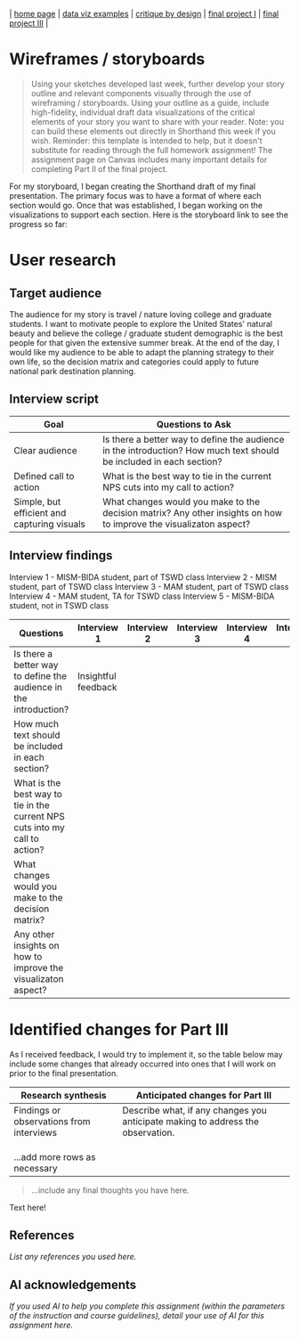 | [home page](https://lmboos.github.io/boos-dataviz-portfolio/) | [data viz examples](dataviz-examples.md) | [critique by design](critique-by-design.md) | [final project I](final-project-part-one.md) | [final project III](final-project-part-three.md) |

# Wireframes / storyboards
> Using your sketches developed last week, further develop your story outline and relevant components visually through the use of wireframing / storyboards. Using your outline as a guide, include high-fidelity, individual draft data visualizations of the critical elements of your story you want to share with your reader. Note: you can build these elements out directly in Shorthand this week if you wish.  Reminder: this template is intended to help, but it doesn't substitute for reading through the full homework assignment!  The assignment page on Canvas includes many important details for completing Part II of the final project. 

For my storyboard, I began creating the Shorthand draft of my final presentation. The primary focus was to have a format of where each section would go. Once that was established, I began working on the visualizations to support each section. Here is the storyboard link to see the progress so far:


# User research 

## Target audience
The audience for my story is travel / nature loving college and graduate students. I want to motivate people to explore the United States' natural beauty and believe the college / graduate student demographic is the best people for that given the extensive summer break. At the end of the day, I would like my audience to be able to adapt the planning strategy to their own life, so the decision matrix and categories could apply to future national park destination planning. 

## Interview script

| Goal | Questions to Ask |
|------|------------------|
|  Clear audience    |  Is there a better way to define the audience in the introduction? How much text should be included in each section? |
|  Defined call to action    | What is the best way to tie in the current NPS cuts into my call to action? |
|  Simple, but efficient and capturing visuals    |  What changes would you make to the decision matrix? Any other insights on how to improve the visualizaton aspect? |


## Interview findings
Interview 1 - MISM-BIDA student, part of TSWD class
Interview 2 - MISM student, part of TSWD class
Interview 3 - MAM student, part of TSWD class
Interview 4 - MAM student, TA for TSWD class
Interview 5 - MISM-BIDA student, not in TSWD class

| Questions               | Interview 1  | Interview 2 | Interview 3 | Interview 4 | Interview 5 |
|-------------------------|--------------------------------|-------------|-------------| ----------- | ----------- |
| Is there a better way to define the audience in the introduction? | Insightful feedback            |             |             |             |             |
| How much text should be included in each section?                       |                                |             |             |             |             |
| What is the best way to tie in the current NPS cuts into my call to action?                        |                                |             |             |             |             |
| What changes would you make to the decision matrix?  |                                |             |             |             |             |
| Any other insights on how to improve the visualizaton aspect?  |                                |             |             |             |             |


# Identified changes for Part III
As I received feedback, I would try to implement it, so the table below may include some changes that already occurred into ones that I will work on prior to the final presentation. 

| Research synthesis                       | Anticipated changes for Part III                                                |
|------------------------------------------|---------------------------------------------------------------------------------|
| Findings or observations from interviews | Describe what, if any changes you anticipate making to address the observation. |
|                                          |                                                                                 |
|                                          |                                                                                 |
|                                          |                                                                                 |
| ...add more rows as necessary            |                                                                                 |

> ...include any final thoughts you have here. 

Text here!

## References
_List any references you used here._

## AI acknowledgements
_If you used AI to help you complete this assignment (within the parameters of the instruction and course guidelines), detail your use of AI for this assignment here._


